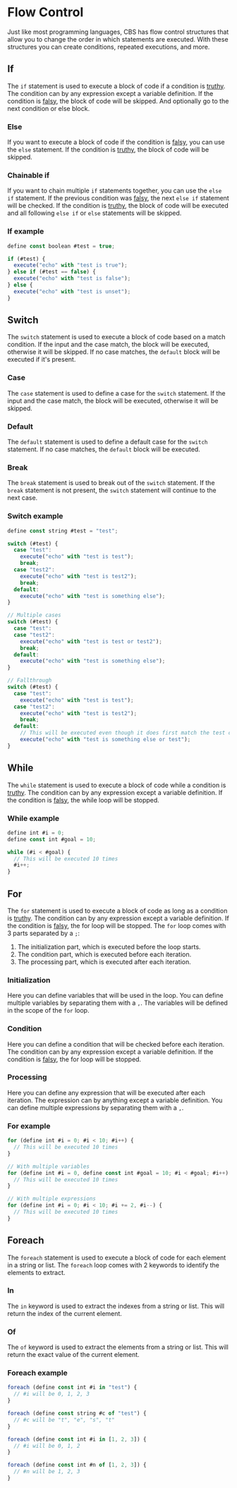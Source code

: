 # Flow Control

Just like most programming languages, CBS has flow control structures that allow you to change the order in which statements are executed. With these structures you can create conditions, repeated executions, and more.

## If

The `if` statement is used to execute a block of code if a condition is [truthy](Truthy&#32;&&#32;Falsy.md#truthy-values). The condition can by any expression except a variable definition. If the condition is [falsy](Truthy&#32;&&#32;Falsy.md#falsy-values), the block of code will be skipped. And optionally go to the next condition or else block.

### Else

If you want to execute a block of code if the condition is [falsy](Truthy&#32;&&#32;Falsy.md#falsy-values), you can use the `else` statement. If the condition is [truthy](Truthy&#32;&&#32;Falsy.md#truthy-values), the block of code will be skipped.

### Chainable if

If you want to chain multiple `if` statements together, you can use the `else if` statement. If the previous condition was [falsy](Truthy&#32;&&#32;Falsy.md#falsy-values), the next `else if` statement will be checked. If the condition is [truthy](Truthy&#32;&&#32;Falsy.md#truthy-values), the block of code will be executed and all following `else if` or `else` statements will be skipped.

### If example

```ts
define const boolean #test = true;

if (#test) {
  execute("echo" with "test is true");
} else if (#test == false) {
  execute("echo" with "test is false");
} else {
  execute("echo" with "test is unset");
}
```

## Switch

The `switch` statement is used to execute a block of code based on a match condition. If the input and the case match, the block will be executed, otherwise it will be skipped. If no case matches, the `default` block will be executed if it's present.

### Case

The `case` statement is used to define a case for the `switch` statement. If the input and the case match, the block will be executed, otherwise it will be skipped.

### Default

The `default` statement is used to define a default case for the `switch` statement. If no case matches, the `default` block will be executed.

### Break

The `break` statement is used to break out of the `switch` statement. If the `break` statement is not present, the `switch` statement will continue to the next case.

### Switch example

```ts
define const string #test = "test";

switch (#test) {
  case "test": 
    execute("echo" with "test is test");
    break;
  case "test2":
    execute("echo" with "test is test2");
    break;
  default:
    execute("echo" with "test is something else");
}

// Multiple cases
switch (#test) {
  case "test":
  case "test2":
    execute("echo" with "test is test or test2");
    break;
  default:
    execute("echo" with "test is something else");
}

// Fallthrough
switch (#test) {
  case "test":
    execute("echo" with "test is test");
  case "test2":
    execute("echo" with "test is test2");
    break;
  default:
    // This will be executed even though it does first match the test case
    execute("echo" with "test is something else or test");
}
```

## While

The `while` statement is used to execute a block of code while a condition is [truthy](Truthy&#32;&&#32;Falsy.md#truthy-values). The condition can by any expression except a variable definition. If the condition is [falsy](Truthy&#32;&&#32;Falsy.md#falsy-values), the while loop will be stopped.

### While example

```ts
define int #i = 0;
define const int #goal = 10;

while (#i < #goal) {
  // This will be executed 10 times
  #i++;
}
```

## For

The `for` statement is used to execute a block of code as long as a condition is [truthy](Truthy&#32;&&#32;Falsy.md#truthy-values). The condition can by any expression except a variable definition. If the condition is [falsy](Truthy&#32;&&#32;Falsy.md#falsy-values), the for loop will be stopped. The `for` loop comes with 3 parts separated by a `;`:

1. The initialization part, which is executed before the loop starts.
2. The condition part, which is executed before each iteration.
3. The processing part, which is executed after each iteration.

### Initialization

Here you can define variables that will be used in the loop. You can define multiple variables by separating them with a `,`. The variables will be defined in the scope of the `for` loop.

### Condition

Here you can define a condition that will be checked before each iteration. The condition can by any expression except a variable definition. If the condition is [falsy](Truthy&#32;&&#32;Falsy.md#falsy-values), the for loop will be stopped.

### Processing

Here you can define any expression that will be executed after each iteration. The expression can by anything except a variable definition. You can define multiple expressions by separating them with a `,`.

### For example

```ts
for (define int #i = 0; #i < 10; #i++) {
  // This will be executed 10 times
}

// With multiple variables
for (define int #i = 0, define const int #goal = 10; #i < #goal; #i++) {
  // This will be executed 10 times
}

// With multiple expressions
for (define int #i = 0; #i < 10; #i += 2, #i--) {
  // This will be executed 10 times
}
```

## Foreach

The `foreach` statement is used to execute a block of code for each element in a string or list. The `foreach` loop comes with 2 keywords to identify the elements to extract.

### In

The `in` keyword is used to extract the indexes from a string or list. This will return the index of the current element.

### Of

The `of` keyword is used to extract the elements from a string or list. This will return the exact value of the current element.

### Foreach example

```ts
foreach (define const int #i in "test") {
  // #i will be 0, 1, 2, 3
}

foreach (define const string #c of "test") {
  // #c will be "t", "e", "s", "t"
}

foreach (define const int #i in [1, 2, 3]) {
  // #i will be 0, 1, 2
}

foreach (define const int #n of [1, 2, 3]) {
  // #n will be 1, 2, 3
}
```

